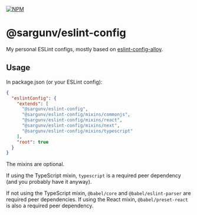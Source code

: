 [![NPM](https://img.shields.io/npm/v/@sargunv/eslint-config)](https://www.npmjs.com/package/@sargunv/eslint-config)

# @sargunv/eslint-config

My personal ESLint configs, mostly based on
[eslint-config-alloy](https://github.com/AlloyTeam/eslint-config-alloy).

## Usage

In package.json (or your ESLint config):

```json
{
  "eslintConfig": {
    "extends": [
      "@sargunv/eslint-config",
      "@sargunv/eslint-config/mixins/commonjs",
      "@sargunv/eslint-config/mixins/react",
      "@sargunv/eslint-config/mixins/next",
      "@sargunv/eslint-config/mixins/typescript"
    ],
    "root": true
  }
}
```

The mixins are optional.

If using the TypeScript mixin, `typescript` is a required peer dependency (and
you probably have it anyway).

If not using the TypeScript mixin, `@babel/core` and `@babel/eslint-parser` are
required peer dependencies. If using the React mixin, `@babel/preset-react` is
also a required peer dependency.
